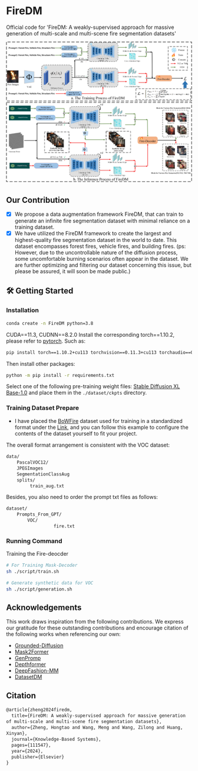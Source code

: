 # FireDM
Official code for 'FireDM: A weakly-supervised approach for massive generation of multi-scale and multi-scene fire segmentation datasets'
<p align="center">
<img src="./asset/1.jpg" width="800px"/>  
<br>
</p>


## Our Contribution
- [x] We propose a data augmentation framework FireDM, that can train to generate an infinite fire segmentation dataset with minimal reliance on a training dataset.
- [x] We have utilized the FireDM framework to create the largest and highest-quality fire segmentation dataset in the world to date. This dataset encompasses forest fires, vehicle fires, and building fires.
(ps: However, due to the uncontrollable nature of the diffusion process, some uncomfortable burning scenarios often appear in the dataset. We are further optimizing and filtering our dataset concerning this issue, but please be assured, it will soon be made public.)
## :hammer_and_wrench: Getting Started

### Installation
```sh
conda create -n FireDM python=3.8
```
CUDA==11.3, CUDNN==8.2.0
Install the corresponding torch==1.10.2, please refer to [pytorch](https://pytorch.org/get-started/previous-versions/).
Such as:
```sh
pip install torch==1.10.2+cu113 torchvision==0.11.3+cu113 torchaudio==0.10.2+cu113 -f https://download.pytorch.org/whl/torch_stable.html  
```
Then install other packages:
```sh
python -m pip install -r requirements.txt
```

Select one of the following pre-training weight files: [Stable Diffusion XL Base-1.0](https://huggingface.co/stabilityai/stable-diffusion-xl-base-1.0/tree/main) and place them in the ```./dataset/ckpts``` directory.


### Training Dataset Prepare
- I have placed the [BoWFire](https://ieeexplore.ieee.org/abstract/document/7314551) dataset used for training in a standardized format under the [Link](https://drive.google.com/file/d/1lilG-1MkrV6wLILSVZDuMMz-4wQiqjCb/view?usp=sharing), and you can follow this example to configure the contents of the dataset yourself to fit your project.

The overall format arrangement is consistent with the VOC dataset:


```
data/
    PascalVOC12/
	JPEGImages
	SegmentationClassAug
	splits/
	     train_aug.txt
```


Besides, you also need to order the prompt txt files as follows:

```
dataset/
	Prompts_From_GPT/
		VOC/
                  fire.txt
```

### Running Command
Training the Fire-deocder


```sh
# For Training Mask-Decoder
sh ./script/train.sh
```


```sh
# Generate synthetic data for VOC
sh ./script/generation.sh
```


 ## Acknowledgements
This work draws inspiration from the following contributions. We express our gratitude for these outstanding contributions and encourage citation of the following works when referencing our own:

- [Grounded-Diffusion](https://github.com/Lipurple/Grounded-Diffusion)
- [Mask2Former](https://github.com/facebookresearch/Mask2Former) 
- [GenPromp](https://github.com/callsys/GenPromp)
- [Depthformer](https://github.com/zhyever/Monocular-Depth-Estimation-Toolbox/tree/633580d0ed7395734a034abfebf2ddb6ad579d75/configs/depthformer)
- [DeepFashion-MM](https://github.com/yumingj/DeepFashion-MultiModal)
- [DatasetDM](https://github.com/showlab/DatasetDM)


## Citation

```
@article{zheng2024firedm,
  title={FireDM: A weakly-supervised approach for massive generation of multi-scale and multi-scene fire segmentation datasets},
  author={Zheng, Hongtao and Wang, Meng and Wang, Zilong and Huang, Xinyan},
  journal={Knowledge-Based Systems},
  pages={111547},
  year={2024},
  publisher={Elsevier}
}
```

